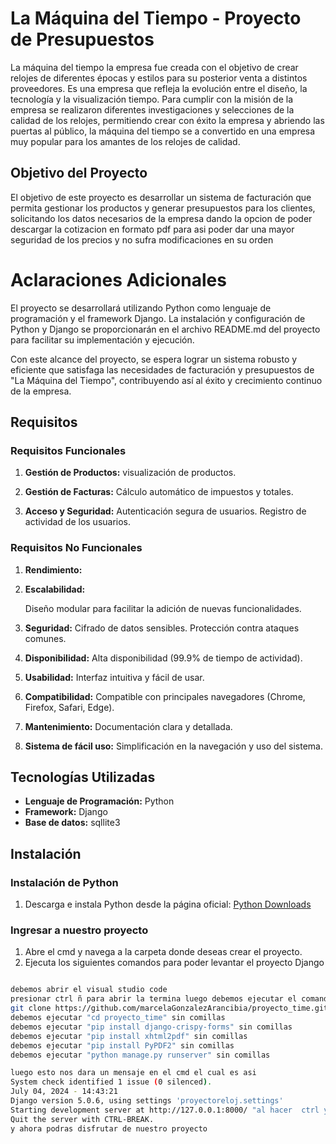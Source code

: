 # La Máquina del Tiempo - Proyecto de Presupuestos

La máquina del tiempo
la empresa fue creada con el objetivo de crear relojes de diferentes épocas y estilos para su
posterior venta a distintos proveedores.
Es una empresa que refleja la evolución entre el diseño, la tecnología y la visualización tiempo.
Para cumplir con la misión de la empresa se realizaron diferentes investigaciones y selecciones de la calidad de los relojes, permitiendo crear con éxito la empresa y abriendo las puertas al público, la máquina del tiempo se a convertido en una empresa muy popular para los amantes de los
relojes de calidad.

## Objetivo del Proyecto

El objetivo de este proyecto es desarrollar un sistema de facturación que permita gestionar los productos y generar presupuestos para los clientes, solicitando los datos necesarios de la empresa dando la opcion de poder descargar la cotizacion en formato pdf para asi poder dar una mayor seguridad de los precios y no sufra modificaciones en su orden 

# Aclaraciones Adicionales

El proyecto se desarrollará utilizando Python como lenguaje de programación y el framework Django. La instalación y configuración de Python y Django se proporcionarán en el archivo README.md del proyecto para facilitar su implementación y ejecución.

Con este alcance del proyecto, se espera lograr un sistema robusto y eficiente que satisfaga las necesidades de facturación y presupuestos de "La Máquina del Tiempo", contribuyendo así al éxito y crecimiento continuo de la empresa.


## Requisitos

### Requisitos Funcionales

1. **Gestión de Productos:**
     visualización de productos.

3. **Gestión de Facturas:**
     Cálculo automático de impuestos y totales.

5. **Acceso y Seguridad:**
     Autenticación segura de usuarios.
     Registro de actividad de los usuarios.

### Requisitos No Funcionales

1. **Rendimiento:**
   

2. **Escalabilidad:**
   
     Diseño modular para facilitar la adición de nuevas funcionalidades.

3. **Seguridad:**
     Cifrado de datos sensibles.
     Protección contra ataques comunes.

4. **Disponibilidad:**
     Alta disponibilidad (99.9% de tiempo de actividad).
     

5. **Usabilidad:**
     Interfaz intuitiva y fácil de usar.

6. **Compatibilidad:**
     Compatible con principales navegadores (Chrome, Firefox, Safari, Edge).
   
8. **Mantenimiento:**
     Documentación clara y detallada.
   
9. **Sistema de fácil uso:**
     Simplificación en la navegación y uso del sistema.

## Tecnologías Utilizadas

- **Lenguaje de Programación:** Python
- **Framework:** Django
- **Base de datos:** sqllite3

## Instalación

### Instalación de Python

1. Descarga e instala Python desde la página oficial: [Python Downloads](https://www.python.org/downloads/)

### Ingresar a nuestro proyecto

1.	Abre el cmd y navega a la carpeta donde deseas crear el proyecto.
2.	Ejecuta los siguientes comandos para poder levantar el proyecto Django

```bash

debemos abrir el visual studio code
presionar ctrl ñ para abrir la termina luego debemos ejecutar el comando 
git clone https://github.com/marcelaGonzalezArancibia/proyecto_time.git (en el cual podremos descargar el proyecto en nuestra computadora)
debemos ejecutar "cd proyecto_time" sin comillas   
debemos ejecutar "pip install django-crispy-forms" sin comillas 
debemos ejecutar "pip install xhtml2pdf" sin comillas
debemos ejecutar "pip install PyPDF2" sin comillas
debemos ejecutar "python manage.py runserver" sin comillas

luego esto nos dara un mensaje en el cmd el cual es asi
System check identified 1 issue (0 silenced).
July 04, 2024 - 14:43:21
Django version 5.0.6, using settings 'proyectoreloj.settings'
Starting development server at http://127.0.0.1:8000/ "al hacer  ctrl y clic sobre http://127.0.0.1:8000/ nos llevara a la pagina donde se levanto nuestro poryecto  "
Quit the server with CTRL-BREAK.
y ahora podras disfrutar de nuestro proyecto 

 



